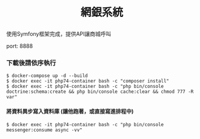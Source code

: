 # <p align="center">網銀系統</p>

使用Symfony框架完成，提供API讓商城呼叫

port: 8888

### 下載後請依序執行
    $ docker-compose up -d --build
    $ docker exec -it php74-container bash -c "composer install"
    $ docker exec -it php74-container bash -c "php bin/console doctrine:schema:create && php bin/console cache:clear && chmod 777 -R var"


#### 將資料異步寫入資料庫 (讓他跑著，或直接寫進排程中)
    $ docker exec -it php74-container bash -c "php bin/console messenger:consume async -vv"
